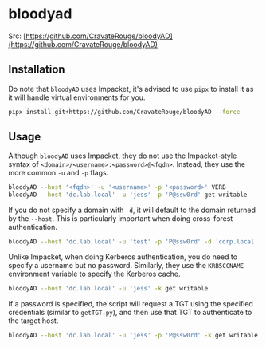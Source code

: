 # bloodyad

Src: [https://github.com/CravateRouge/bloodyAD](https://github.com/CravateRouge/bloodyAD)

## Installation

Do note that `bloodyAD` uses Impacket, it's advised to use `pipx` to install it as it will handle virtual environments for you.

```bash
pipx install git+https://github.com/CravateRouge/bloodyAD --force
```

## Usage

Although `bloodyAD` uses Impacket, they do not use the Impacket-style syntax of `<domain>/<username>:<password>@<fqdn>`. Instead, they use the more common `-u` and `-p` flags.

```bash
bloodyAD --host '<fqdn>' -u '<username>' -p '<password>' VERB
bloodyAD --host 'dc.lab.local' -u 'jess' -p 'P@ssw0rd' get writable
```

If you do not specify a domain with `-d`, it will default to the domain returned by the `--host`. This is particularly important when doing cross-forest authentication.

```bash
bloodyAD --host 'dc.lab.local' -u 'test' -p 'P@ssw0rd' -d 'corp.local' get writable
```

Unlike Impacket, when doing Kerberos authentication, you do need to specify a username but no password. Similarly, they use the `KRB5CCNAME` environment variable to specify the Kerberos cache.

```bash
bloodyAD --host 'dc.lab.local' -u 'jess' -k get writable
```

If a password is specified, the script will request a TGT using the specified credentials (similar to `getTGT.py`), and then use that TGT to authenticate to the target host.

```bash
bloodyAD --host 'dc.lab.local' -u 'jess' -p 'P@ssw0rd' -k get writable
```